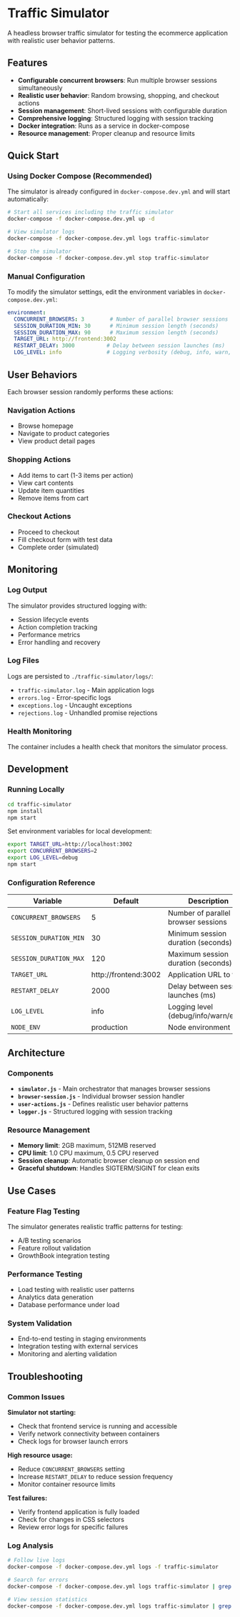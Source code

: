 # Traffic Simulator

A headless browser traffic simulator for testing the ecommerce application with realistic user behavior patterns.

## Features

- **Configurable concurrent browsers**: Run multiple browser sessions simultaneously
- **Realistic user behavior**: Random browsing, shopping, and checkout actions
- **Session management**: Short-lived sessions with configurable duration
- **Comprehensive logging**: Structured logging with session tracking
- **Docker integration**: Runs as a service in docker-compose
- **Resource management**: Proper cleanup and resource limits

## Quick Start

### Using Docker Compose (Recommended)

The simulator is already configured in `docker-compose.dev.yml` and will start automatically:

```bash
# Start all services including the traffic simulator
docker-compose -f docker-compose.dev.yml up -d

# View simulator logs
docker-compose -f docker-compose.dev.yml logs traffic-simulator

# Stop the simulator
docker-compose -f docker-compose.dev.yml stop traffic-simulator
```

### Manual Configuration

To modify the simulator settings, edit the environment variables in `docker-compose.dev.yml`:

```yaml
environment:
  CONCURRENT_BROWSERS: 3        # Number of parallel browser sessions
  SESSION_DURATION_MIN: 30      # Minimum session length (seconds)
  SESSION_DURATION_MAX: 90      # Maximum session length (seconds)
  TARGET_URL: http://frontend:3002
  RESTART_DELAY: 3000          # Delay between session launches (ms)
  LOG_LEVEL: info              # Logging verbosity (debug, info, warn, error)
```

## User Behaviors

Each browser session randomly performs these actions:

### Navigation Actions
- Browse homepage
- Navigate to product categories
- View product detail pages

### Shopping Actions
- Add items to cart (1-3 items per action)
- View cart contents
- Update item quantities
- Remove items from cart

### Checkout Actions
- Proceed to checkout
- Fill checkout form with test data
- Complete order (simulated)

## Monitoring

### Log Output
The simulator provides structured logging with:
- Session lifecycle events
- Action completion tracking
- Performance metrics
- Error handling and recovery

### Log Files
Logs are persisted to `./traffic-simulator/logs/`:
- `traffic-simulator.log` - Main application logs
- `errors.log` - Error-specific logs
- `exceptions.log` - Uncaught exceptions
- `rejections.log` - Unhandled promise rejections

### Health Monitoring
The container includes a health check that monitors the simulator process.

## Development

### Running Locally

```bash
cd traffic-simulator
npm install
npm start
```

Set environment variables for local development:
```bash
export TARGET_URL=http://localhost:3002
export CONCURRENT_BROWSERS=2
export LOG_LEVEL=debug
npm start
```

### Configuration Reference

| Variable | Default | Description |
|----------|---------|-------------|
| `CONCURRENT_BROWSERS` | 5 | Number of parallel browser sessions |
| `SESSION_DURATION_MIN` | 30 | Minimum session duration (seconds) |
| `SESSION_DURATION_MAX` | 120 | Maximum session duration (seconds) |
| `TARGET_URL` | http://frontend:3002 | Application URL to test |
| `RESTART_DELAY` | 2000 | Delay between session launches (ms) |
| `LOG_LEVEL` | info | Logging level (debug/info/warn/error) |
| `NODE_ENV` | production | Node environment |

## Architecture

### Components

- **`simulator.js`** - Main orchestrator that manages browser sessions
- **`browser-session.js`** - Individual browser session handler
- **`user-actions.js`** - Defines realistic user behavior patterns
- **`logger.js`** - Structured logging with session tracking

### Resource Management

- **Memory limit**: 2GB maximum, 512MB reserved
- **CPU limit**: 1.0 CPU maximum, 0.5 CPU reserved
- **Session cleanup**: Automatic browser cleanup on session end
- **Graceful shutdown**: Handles SIGTERM/SIGINT for clean exits

## Use Cases

### Feature Flag Testing
The simulator generates realistic traffic patterns for testing:
- A/B testing scenarios
- Feature rollout validation
- GrowthBook integration testing

### Performance Testing
- Load testing with realistic user patterns
- Analytics data generation
- Database performance under load

### System Validation
- End-to-end testing in staging environments
- Integration testing with external services
- Monitoring and alerting validation

## Troubleshooting

### Common Issues

**Simulator not starting:**
- Check that frontend service is running and accessible
- Verify network connectivity between containers
- Check logs for browser launch errors

**High resource usage:**
- Reduce `CONCURRENT_BROWSERS` setting
- Increase `RESTART_DELAY` to reduce session frequency
- Monitor container resource limits

**Test failures:**
- Verify frontend application is fully loaded
- Check for changes in CSS selectors
- Review error logs for specific failures

### Log Analysis

```bash
# Follow live logs
docker-compose -f docker-compose.dev.yml logs -f traffic-simulator

# Search for errors
docker-compose -f docker-compose.dev.yml logs traffic-simulator | grep ERROR

# View session statistics
docker-compose -f docker-compose.dev.yml logs traffic-simulator | grep "Simulator status"
```